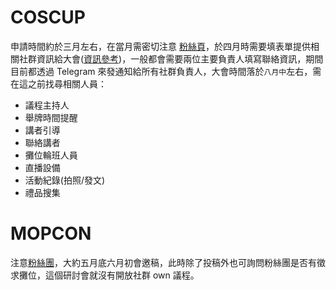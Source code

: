 # COSCUP

申請時間約於三月左右，在當月需密切注意 [粉絲頁](https://www.facebook.com/coscup/)，於四月時需要填表單提供相關社群資訊給大會([資訊參考](https://github.com/Chatbot-Taiwan/meetups))，一般都會需要兩位主要負責人填寫聯絡資訊，期間目前都透過 Telegram 來發通知給所有社群負責人，大會時間落於`八月中`左右，需在這之前找尋相關人員：

- 議程主持人
- 舉牌時間提醒
- 講者引導
- 聯絡講者
- 攤位輪班人員
- 直播設備
- 活動紀錄(拍照/發文)
- 禮品搜集

# MOPCON

注意[粉絲團](https://www.facebook.com/mopcon/)，大約五月底六月初會邀稿，此時除了投稿外也可詢問粉絲團是否有徵求攤位，這個研討會就沒有開放社群 own 議程。
